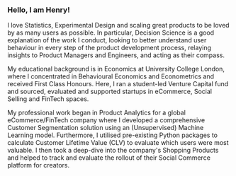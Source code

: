 ### Hello, I am Henry!

I love Statistics, Experimental Design and scaling great products to be loved by as many users as possible. In particular, Decision Science is a good explanation of the work I conduct, looking to better understand user behaviour in every step of the product development process, relaying insights to Product Managers and Engineers, and acting as their compass.

My educational background is in Economics at University College London, where I concentrated in Behavioural Economics and Econometrics and received First Class Honours. Here, I ran a student-led Venture Capital fund and sourced, evaluated and supported startups in eCommerce, Social Selling and FinTech spaces.

My professional work began in Product Analytics for a global eCommerce/FinTech company where I developed a comprehensive Customer Segmentation solution using an (Unsupervised) Machine Learning model. Furthermore, I utilised pre-existing Python packages to calculate Customer Lifetime Value (CLV) to evaluate which users were most valuable. I then took a deep-dive into the company's Shopping Products and helped to track and evaluate the rollout of their Social Commerce platform for creators.
<!--
**henrybellhouse/henrybellhouse** is a ✨ _special_ ✨ repository because its `README.md` (this file) appears on your GitHub profile.

Here are some ideas to get you started:

- 🔭 I’m currently working on ...
- 🌱 I’m currently learning ...
- 👯 I’m looking to collaborate on ...
- 🤔 I’m looking for help with ...
- 💬 Ask me about ...
- 📫 How to reach me: ...
- 😄 Pronouns: ...
- ⚡ Fun fact: ...
-->
